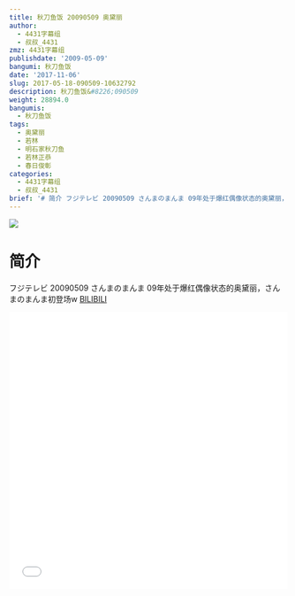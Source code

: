 ```yaml
---
title: 秋刀鱼饭 20090509 奥黛丽
author:
  - 4431字幕组
  - 叔叔_4431
zmz: 4431字幕组
publishdate: '2009-05-09'
bangumi: 秋刀鱼饭
date: '2017-11-06'
slug: 2017-05-18-090509-10632792
description: 秋刀鱼饭&#8226;090509
weight: 28894.0
bangumis:
  - 秋刀鱼饭
tags:
  - 奥黛丽
  - 若林
  - 明石家秋刀鱼
  - 若林正恭
  - 春日俊彰
categories:
  - 4431字幕组
  - 叔叔_4431
brief: '# 简介 フジテレビ 20090509 さんまのまんま 09年处于爆红偶像状态的奥黛丽，さんまのまんま初登场w'
---
```

![](https://i.imgur.com/iwzRW4T.png)
# 简介  
フジテレビ 20090509 さんまのまんま
09年处于爆红偶像状态的奥黛丽，さんまのまんま初登场w
  [BILIBILI](https://www.bilibili.com/video/av10632792/)

  <iframe src="//www.bilibili.com/blackboard/player.html?aid=10632792" width="100%" height="500" frameborder="0" allowfullscreen="allowfullscreen"></iframe>
